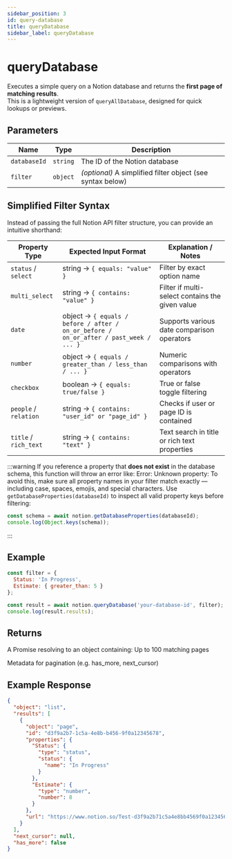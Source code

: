 ```yaml
---
sidebar_position: 3
id: query-database
title: queryDatabase
sidebar_label: queryDatabase
---
```


# queryDatabase

Executes a simple query on a Notion database and returns the **first page of matching results**.  
This is a lightweight version of `queryAllDatabase`, designed for quick lookups or previews.

## Parameters

| Name         | Type     | Description                                                  |
|--------------|----------|--------------------------------------------------------------|
| `databaseId` | `string` | The ID of the Notion database                                |
| `filter`     | `object` | _(optional)_ A simplified filter object (see syntax below)   |

## Simplified Filter Syntax

Instead of passing the full Notion API filter structure, you can provide an intuitive shorthand:

| Property Type       | Expected Input Format                                               | Explanation / Notes                                  |
|---------------------|-------------------------------------------------------------------|-----------------------------------------------------|
| `status` / `select` | string → `{ equals: "value" }`                                    | Filter by exact option name                          |
| `multi_select`      | string → `{ contains: "value" }`                                  | Filter if multi-select contains the given value     |
| `date`              | object → `{ equals / before / after / on_or_before / on_or_after / past_week / ... }` | Supports various date comparison operators          |
| `number`            | object → `{ equals / greater_than / less_than / ... }`            | Numeric comparisons with operators                   |
| `checkbox`          | boolean → `{ equals: true/false }`                                | True or false toggle filtering                        |
| `people` / `relation` | string → `{ contains: "user_id" or "page_id" }`                  | Checks if user or page ID is contained               |
| `title` / `rich_text` | string → `{ contains: "text" }`                                  | Text search in title or rich text properties          |

:::warning
If you reference a property that **does not exist** in the database schema, this function will throw an error like:
Error: Unknown property:
To avoid this, make sure all property names in your filter match exactly — including case, spaces, emojis, and special characters.
Use `getDatabaseProperties(databaseId)` to inspect all valid property keys before filtering:
```js
const schema = await notion.getDatabaseProperties(databaseId);
console.log(Object.keys(schema));
```
:::

## Example

```js
const filter = {
  Status: 'In Progress',
  Estimate: { greater_than: 5 }
};

const result = await notion.queryDatabase('your-database-id', filter);
console.log(result.results);
```

## Returns
A Promise resolving to an object containing: Up to 100 matching pages

Metadata for pagination (e.g. has_more, next_cursor)

## Example Response
```json
{
  "object": "list",
  "results": [
    {
      "object": "page",
      "id": "d3f9a2b7-1c5a-4e8b-b456-9f0a12345678",
      "properties": {
        "Status": {
          "type": "status",
          "status": {
            "name": "In Progress"
          }
        },
        "Estimate": {
          "type": "number",
          "number": 8
        }
      },
      "url": "https://www.notion.so/Test-d3f9a2b71c5a4e8bb4569f0a12345678"
    }
  ],
  "next_cursor": null,
  "has_more": false
}
```